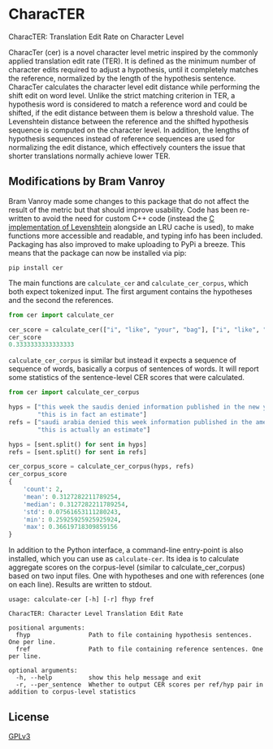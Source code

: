 # CharacTER

CharacTER: Translation Edit Rate on Character Level

CharacTer (cer) is a novel character level metric inspired by the commonly applied translation edit rate (TER). It is defined
as the minimum number of character edits required to adjust a hypothesis, until it completely matches the reference,
normalized by the length of the hypothesis sentence. CharacTer calculates the character level edit distance while
performing the shift edit on word level. Unlike the strict matching criterion in TER, a hypothesis word is considered
to match a reference word and could be shifted, if the edit distance between them is below a threshold value. The
Levenshtein distance between the reference and the shifted hypothesis sequence is computed on the character level. In
addition, the lengths of hypothesis sequences instead of reference sequences are used for normalizing the edit
distance, which effectively counters the issue that shorter translations normally achieve lower TER.


## Modifications by Bram Vanroy

Bram Vanroy made some changes to this package that do not affect the result of the metric but that should
improve usability. Code has been re-written to avoid the need for custom C++ code (instead the [C implementation
of Levenshtein](https://github.com/maxbachmann/Levenshtein) alongside an LRU cache is used), to make functions more
accessible and readable, and typing info has been included. Packaging has also improved to make uploading to PyPi a
breeze. This means that the package can now be installed via pip:

```shell
pip install cer
```

The main functions are `calculate_cer` and `calculate_cer_corpus`, which both expect tokenized input. The first
argument contains the hypotheses and the second the references.

```python
from cer import calculate_cer

cer_score = calculate_cer(["i", "like", "your", "bag"], ["i", "like", "their", "bags"])
cer_score
0.3333333333333333
```

`calculate_cer_corpus` is similar but instead it expects a sequence of sequence of words, basically a corpus of
sentences of words. It will report some statistics of the sentence-level CER scores that were calculated.

```python
from cer import calculate_cer_corpus

hyps = ["this week the saudis denied information published in the new york times",
        "this is in fact an estimate"]
refs = ["saudi arabia denied this week information published in the american new york times",
        "this is actually an estimate"]

hyps = [sent.split() for sent in hyps]
refs = [sent.split() for sent in refs]

cer_corpus_score = calculate_cer_corpus(hyps, refs)
cer_corpus_score
{
    'count': 2,
    'mean': 0.3127282211789254,
    'median': 0.3127282211789254,
    'std': 0.07561653111280243,
    'min': 0.25925925925925924,
    'max': 0.36619718309859156
}
```

In addition to the Python interface, a command-line entry-point is also installed, which you can use as
`calculate-cer`. Its idea is to calculate aggregate scores on the corpus-level (similar to calculate_cer_corpus)
based on two input files. One with hypotheses and one with references (one on each line). Results are written to
stdout.

```shell
usage: calculate-cer [-h] [-r] fhyp fref

CharacTER: Character Level Translation Edit Rate

positional arguments:
  fhyp                Path to file containing hypothesis sentences. One per line.
  fref                Path to file containing reference sentences. One per line.

optional arguments:
  -h, --help          show this help message and exit
  -r, --per_sentence  Whether to output CER scores per ref/hyp pair in addition to corpus-level statistics
```

## License
[GPLv3](LICENSE)

